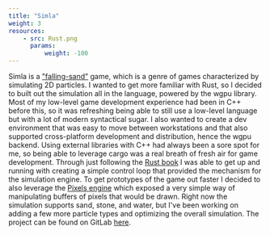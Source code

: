 ```yaml
---
title: "Simla"
weight: 3
resources:
    - src: Rust.png
      params:
          weight: -100
---
```


Simla is a ["falling-sand"](https://en.wikipedia.org/wiki/Falling-sand_game) game, which is a genre of games characterized
by simulating 2D particles. I wanted to get more familiar with Rust, so I decided to built out the simulation all in the language,
powered by the wgpu library. Most of my low-level game development experience had been in C++ before this, so it was refreshing being
able to still use a low-level language but with a lot of modern syntactical sugar. I also wanted to create a dev environment that was
easy to move between workstations and that also supported cross-platform development and distribution, hence the wgpu backend. Using
external libraries with C++ had always been a sore spot for me, so being able to leverage cargo was a real breath of fresh air for game
development. Through just following the [Rust book](https://doc.rust-lang.org/book/) I was able to get up and running with creating a
simple control loop that provided the mechanism for the simulation engine. To get prototypes of the game out faster I decided to also
leverage the [Pixels engine](https://github.com/parasyte/pixels) which exposed a very simple way of manipulating buffers of pixels that
would be drawn. Right now the simulation supports sand, stone, and water, but I've been working on adding a few more particle types and
optimizing the overall simulation. The project can be found on GitLab [here](https://gitlab.com/scott-kirk/simla).
